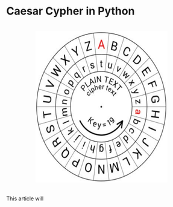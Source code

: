 # Caesar Cypher in Python 
<br>             

<div align="center">
<img style="float: block; margin: 0" width="350" height="400" src="caesar-image.png"> 
</div>

<br>

This article will 